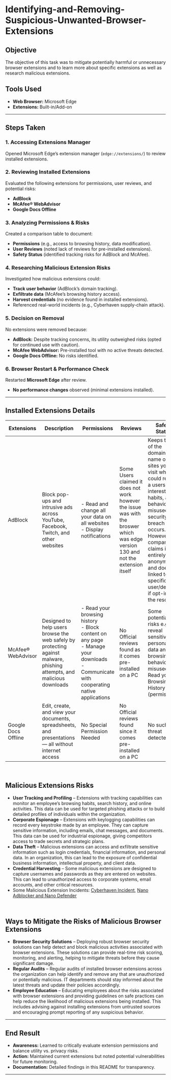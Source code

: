# Identifying-and-Removing-Suspicious-Unwanted-Browser-Extensions
## Objective
The objective of this task was to mitigate potentially harmful or unnecessary browser extensions and to learn more about specific extensions as well as research malicious extensions.

## Tools Used
- **Web Browser:** Microsoft Edge
- **Extensions:** Built-in/Add-on

---



## Steps Taken

### 1. Accessing Extensions Manager
Opened Microsoft Edge’s extension manager (`edge://extensions/`) to review installed extensions.

### 2. Reviewing Installed Extensions
Evaluated the following extensions for permissions, user reviews, and potential risks:

- **AdBlock**
- **McAfee® WebAdvisor**
- **Google Docs Offline**

### 3. Analyzing Permissions & Risks
Created a comparison table to document:

- **Permissions** (e.g., access to browsing history, data modification).
- **User Reviews** (noted lack of reviews for pre-installed extensions).
- **Safety Status** (identified tracking risks for AdBlock and McAfee).

### 4. Researching Malicious Extension Risks
Investigated how malicious extensions could:

- **Track user behavior** (AdBlock’s domain tracking).
- **Exfiltrate data** (McAfee’s browsing history access).
- **Harvest credentials** (no evidence found in installed extensions).
- Referenced real-world incidents (e.g., Cyberhaven supply-chain attack).

### 5. Decision on Removal
No extensions were removed because:

- **AdBlock:** Despite tracking concerns, its utility outweighed risks (opted for continued use with caution).
- **McAfee WebAdvisor:** Pre-installed tool with no active threats detected.
- **Google Docs Offline:** No risks identified.

### 6. Browser Restart & Performance Check
Restarted **Microsoft Edge** after review.

- **No performance changes** observed (minimal extensions installed).

---

## Installed Extensions Details

| Extensions | Description | Permissions | Reviews | Safety Status |
|----------|----------|----------|----------|----------|
| AdBlock    | Block pop-ups and intrusive ads across YouTube, Facebook, Twitch, and other websites   | - Read and change all your data on all websites <br> - Display notifications   | Some Users claimed it does not work however the issue was with the broswer which was edge version 130 and not the extension itself    | Keeps track of the domain name of sites you visit which could reveal a users interests, habits, and behavior if misused or security breach occurs. However, the company claims it is entirely anonymous and does not linked to a specific user/device if opt-in for the resource.    |
|  McAfee® WebAdvisor    | Designed to help users browse the web safely by protecting against malware, phishing attempts, and malicious downloads   | - Read your browsing history <br> - Block content on any page <br>  - Manage your downloads <br> - Communicate with cooperating native applications <br>   | No Official reviews found as it comes pre-installed on a PC   | Some potential risks e.g.Can reveal sensitive personal data and browsing behavior if misused i.e Read your Browsing History (permission).   |
| Google Docs Offline    | Edit, create, and view your documents, spreadsheets, and presentations — all without internet access   | No Special Permission Needed   | No Official reviews found since it comes pre-installed on a PC    | No such threat detected   |

&nbsp;

## Malicious Extensions Risks
- **User Tracking and Profiling** – Extensions with tracking capabilities can monitor an employee’s browsing habits, search history, and online activities. This data can be used for targeted phishing attacks or to build detailed profiles of individuals within the organization.
- **Corporate Espionage** – Extensions with keylogging capabilities can record every keystroke made by an employee. They can capture sensitive information, including emails, chat messages, and documents. This data can be used for industrial espionage, giving competitors access to trade secrets and strategic plans.
- **Data Theft** – Malicious extensions can access and exfiltrate sensitive information such as login credentials, financial information, and personal data. In an organization, this can lead to the exposure of confidential business information, intellectual property, and client data.
- **Credential Harvesting** – Some malicious extensions are designed to capture usernames and passwords as they are entered on websites. This can lead to unauthorized access to corporate systems, email accounts, and other critical resources. 
- Some Malicious Extension Incidents: [Cyberhaven Incident](https://www.darktrace.com/blog/cyberhaven-supply-chain-attack-exploiting-browser-extensions), [Nano Adblocker and Nano Defender](https://www.zdnet.com/article/google-removes-two-chrome-ad-blockers-caught-collecting-user-data/)

&nbsp;

## Ways to Mitigate the Risks of Malicious Browser Extensions
- **Browser Security Solutions** – Deploying robust browser security solutions can help detect and block malicious activities associated with browser extensions. These solutions can provide real-time risk scoring, monitoring, and alerting, helping to mitigate threats before they cause significant damage.
- **Regular Audits** – Regular audits of installed browser extensions across the organization can help identify and remove any that are unauthorized or potentially malicious. IT departments should stay informed about the latest threats and update their policies accordingly.
- **Employee Education** – Educating employees about the risks associated with browser extensions and providing guidelines on safe practices can help reduce the likelihood of malicious extensions being installed. This includes advising against installing extensions from untrusted sources and encouraging prompt reporting of any suspicious behavior.

---

## End Result
- **Awareness:** Learned to critically evaluate extension permissions and balance utility vs. privacy risks.  
- **Action:** Maintained current extensions but noted potential vulnerabilities for future monitoring.  
- **Documentation:** Detailed findings in this README for transparency.  

---


